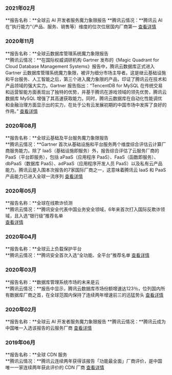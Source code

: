 ### 2021年02月
**报告名称：**全球云 AI 开发者服务魔力象限报告
**腾讯云情况：**腾讯云 AI 在”执行能力“（产品、服务、销售等）维度的位次位居国内厂商第一
[查看详情](https://www.gartner.com/reprints/tencent-cloud---beijing--co-ltd?id=1-25BWX1EJ&ct=210226&st=sb)


### 2020年11月
**报告名称：**全球云数据库管理系统魔力象限报告  
**腾讯云情况：**在国际权威调研机构 Gartner 发布的《Magic Quadrant for Cloud Database Management Systems》报告中，腾讯云数据库正式进入 Gartner 云数据库管理系统魔力象限，被评为细分市场主导者。这是继云基础设施和平台服务、人工智能之后，第三个进入魔力象限的产品，印证了腾讯云在技术和产品领域的强大实力。Gartner 报告指出：“TencentDB for MySQL 在传统交易和运营智能方面表现出了独特的优势，并基于腾讯在游戏领域的领先优势，腾讯云数据库 MySQL 增强了其高速获取能力。同时，腾讯云数据库在自动化性能调优和金融治理方面显示出的实力，在处于公有云发展初期的中国市场中发挥了良好的作用。”
[查看详情](https://www.gartner.com/doc/reprints?id=1-24QLI0QK&ct=201204&st=sb)


### 2020年08月
**报告名称：**全球云基础及平台服务魔力象限报告  
**腾讯云情况：**Gartner 首次从基础设施和平台服务两个维度综合评估云计算厂商服务能力。除了 IaaS（基础设施即服务）外，报告综合评估了云服务厂商的 PaaS（平台即服务），包括 aPaaS（应用程序 PaaS）、FaaS（函数即服务）、dbPaaS（数据库 PaaS）、adPaaS（应用程序开发人员 PaaS）以及私有云产品能力。腾讯云是入围本次报告的7家国际厂商之一，这意味着腾讯云 IaaS 和 PaaS 产品能力已进入全球一流序列
[查看详情](https://www.gartner.com/doc/reprints?id=1-24IKZ6M7&ct=201102&st=sb)

### 2020年05月
**报告名称：**全球在线欺诈侦测    
**腾讯云情况：**腾讯安全代表中国业务安全领域，6年来首次打入国际反欺诈领域，且入选“银行级”推荐名单  
[查看详情](https://www.gartner.com/document/3985089?ref=TypeAheadSearch)

### 2020年04月
**报告名称：**全球云上负载保护平台    
**腾讯云情况：**腾讯安全首次入选“全功能、全平台”推荐名单
[查看详情](https://www.gartner.com/document/3983483?ref=TypeAheadSearch)

### 2020年03月
**报告名称：**数据库管理系统市场的未来是云  
**腾讯云情况：**报告中显示，腾讯云数据库市场份额增速达123％，位列国内所有数据库厂商之首，在全球范围内保持了连续两年增速前三的迅猛势头
[查看详情](https://www.gartner.com/document/3982049?ref=TypeAheadSearch)

### 2020年02月
**报告名称：**全球云 AI 开发者服务魔力象限报告
**腾讯云情况：**腾讯云成为中国唯一入选该报告的云服务厂商
[查看详情](https://www.gartner.com/document/3981253?ref=TypeAheadSearch)

### 2019年06月
**报告名称：**全球 CDN 服务  
**腾讯云情况：**腾讯云连续两年获得该报告「功能最全面」厂商评价，是中国唯一一家连续两年获此评价的 CDN 厂商
[查看详情](https://www.gartner.com/doc/reprints?id=1-24QLI0PJ&ct=201204&st=sb)

